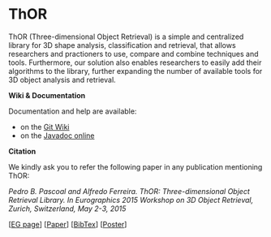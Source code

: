 ThOR
====

ThOR (Three-dimensional Object Retrieval) is a simple and centralized library for 3D shape analysis, classification and retrieval, that allows researchers and practioners to use, compare and combine techniques and tools. Furthermore, our solution also enables researchers to easily add their algorithms to the library, further expanding the number of available tools for 3D object analysis and retrieval. 

**Wiki & Documentation**

Documentation and help are available:
- on the [Git Wiki](https://github.com/pedrobpascoal/thor/wiki)
- on the [Javadoc online](http://3dorus.ist.utl.pt/tools/thor/javadoc/)

**Citation**

We kindly ask you to refer the following paper in any publication mentioning ThOR:

*Pedro B. Pascoal and Alfredo Ferreira. ThOR: Three-dimensional Object Retrieval Library. In Eurographics 2015 Workshop on 3D Object Retrieval, Zurich, Switzerland, May 2-3, 2015*

[[EG page](http://diglib.eg.org/handle/10.2312/3dor.20151058.079-082)]
[[Paper](http://web.ist.utl.pt/pmbp/publications/)]
[[BibTex](https://dl.dropboxusercontent.com/u/15906400/content/papers/2015%403dor-thor.bib)]
[[Poster](https://dl.dropboxusercontent.com/u/15906400/content/papers/2015%403dor-thor-poster.pdf)]



